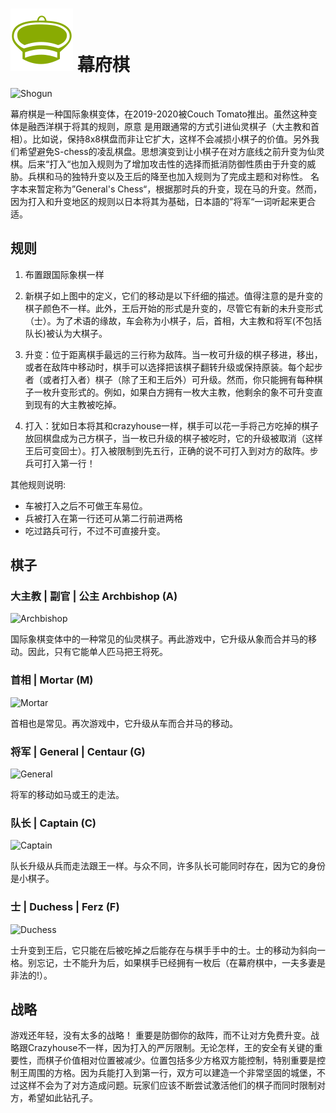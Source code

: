 # ![Shogun](https://github.com/gbtami/pychess-variants/blob/master/static/icons/shogun.svg) 幕府棋

![Shogun](https://github.com/gbtami/pychess-variants/blob/master/static/images/CVariantsGuide/ShogunPromotions3.png)

幕府棋是一种国际象棋变体，在2019-2020被Couch Tomato推出。虽然这种变体是融西洋棋于将其的规则，原意
是用跟通常的方式引进仙灵棋子（大主教和首相）。比如说，保持8x8棋盘而非让它扩大，这样不会减损小棋子的价值。另外我们希望避免S-chess的凌乱棋盘。思想演变到让小棋子在对方底线之前升变为仙灵棋。后来“打入“也加入规则为了增加攻击性的选择而抵消防御性质由于升变的威胁。兵棋和马的独特升变以及王后的降至也加入规则为了完成主题和对称性。
名字本来暂定称为”General's Chess“，根据那时兵的升变，现在马的升变。然而，因为打入和升变地区的规则以日本将其为基础，日本語的”将军“一词听起来更合适。

## 规则

1. 布置跟国际象棋一样

2. 新棋子如上图中的定义，它们的移动是以下纤细的描述。值得注意的是升变的棋子颜色不一样。此外，王后开始的形式是升变的，尽管它有新的未升变形式（士）。为了术语的缘故，车会称为小棋子，后，首相，大主教和将军(不包括队长)被认为大棋子。

3. 升变：位于距离棋手最远的三行称为敌阵。当一枚可升级的棋子移进，移出，或者在敌阵中移动时，棋手可以选择把该棋子翻转升级或保持原装。每个起步者（或者打入者）棋子（除了王和王后外）可升级。然而，你只能拥有每种棋子一枚升变形式的。例如，如果白方拥有一枚大主教，他剩余的象不可升变直到现有的大主教被吃掉。

4. 打入：犹如日本将其和crazyhouse一样，棋手可以花一手将己方吃掉的棋子放回棋盘成为己方棋子，当一枚已升级的棋子被吃时，它的升级被取消（这样王后可变回士）。打入被限制到先五行，正确的说不可打入到对方的敌阵。步兵可打入第一行！

其他规则说明:
* 车被打入之后不可做王车易位。
* 兵被打入在第一行还可从第二行前进两格
* 吃过路兵可行，不过不可直接升变。

## 棋子

### 大主教 | 副官 | 公主 Archbishop (A)

![Archbishop](https://github.com/gbtami/pychess-variants/blob/master/static/images/CVariantsGuide/ArchbishopShogun.png)

国际象棋变体中的一种常见的仙灵棋子。再此游戏中，它升级从象而合并马的移动。因此，只有它能单人匹马把王将死。

### 首相 | Mortar (M)

![Mortar](https://github.com/gbtami/pychess-variants/blob/master/static/images/CVariantsGuide/Mortar.png)

首相也是常见。再次游戏中，它升级从车而合并马的移动。

### 将军 | General | Centaur (G)

![General](https://github.com/gbtami/pychess-variants/blob/master/static/images/CVariantsGuide/General.png)

将军的移动如马或王的走法。

### 队长 | Captain (C)

![Captain](https://github.com/gbtami/pychess-variants/blob/master/static/images/CVariantsGuide/Captain.png)

队长升级从兵而走法跟王一样。与众不同，许多队长可能同时存在，因为它的身份是小棋子。

### 士 | Duchess | Ferz (F) 

![Duchess](https://github.com/gbtami/pychess-variants/blob/master/static/images/CVariantsGuide/Duchess.png)

士升变到王后，它只能在后被吃掉之后能存在与棋手手中的士。士的移动为斜向一格。别忘记，士不能升为后，如果棋手已经拥有一枚后（在幕府棋中，一夫多妻是非法的!）。

## 战略

游戏还年轻，没有太多的战略！
重要是防御你的敌阵，而不让对方免费升变。战略跟Crazyhouse不一样，因为打入的严厉限制。无论怎样，王的安全有关键的重要性，而棋子价值相对位置被减少。位置包括多少方格双方能控制，特别重要是控制王周围的方格。因为兵能打入到第一行，双方可以建造一个非常坚固的城堡，不过这样不会为了对方造成问题。玩家们应该不断尝试激活他们的棋子而同时限制对方，希望如此钻孔子。
